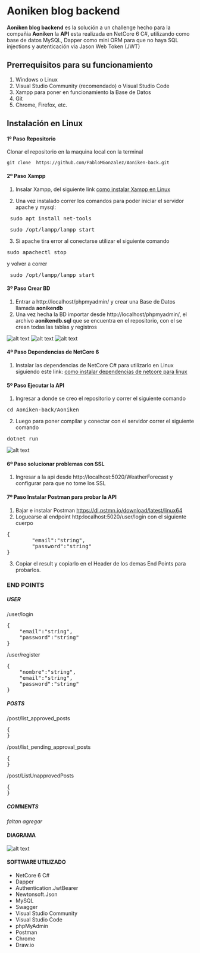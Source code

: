 # Aoniken blog backend

**Aoniken blog backend** es la solución a un challenge hecho para la compañia **Aoniken** 
la **API** esta realizada en NetCore 6 C#, utilizando como base de datos MySQL, Dapper como mini ORM para que no haya SQL injections y autenticación via Jason Web Token (JWT)

## Prerrequisitos para su funcionamiento
1. Windows o Linux
2.  Visual Studio Community (recomendado) o Visual Studio Code
3. Xampp para poner en funcionamiento la Base de Datos
4. Git
5. Chrome, Firefox, etc.

## Instalación en Linux

#### 1º Paso Repositorio
Clonar el repositorio en la maquina local con la terminal

    git clone  https://github.com/PabloMGonzalez/Aoniken-back.git

#### 2º Paso Xampp
1. Insalar Xampp, del siguiente link [como instalar Xampp en Linux](https://www.neoguias.com/instalar-xampp-linux-mint/ "como instalar Xampp")

2. Una vez instalado correr los comandos para poder iniciar el servidor apache y mysql:
<pre> sudo apt install net-tools </pre>
<pre> sudo /opt/lampp/lampp start</pre>
3. Si apache tira error al conectarse utilizar el siguiente comando
<pre>sudo apachectl stop</pre>
y volver a correr
<pre> sudo /opt/lampp/lampp start</pre>


#### 3º Paso Crear BD
1. Entrar a http://localhost/phpmyadmin/ y crear una Base de Datos llamada **aonikendb**
2. Una vez hecha la BD importar desde http://localhost/phpmyadmin/,  el archivo **aonikendb.sql** que se encuentra en el repositorio, con el se crean todas las tablas y registros

![alt text](https://github.com/PabloMGonzalez/Aoniken-back/blob/main/aoniken1.png?raw=true)
![alt text](https://github.com/PabloMGonzalez/Aoniken-back/blob/main/aoniken2.png?raw=true)
![alt text](https://github.com/PabloMGonzalez/Aoniken-back/blob/main/aoniken3.png?raw=true)

#### 4º Paso Dependencias de NetCore 6
1. Instalar las dependencias de NetCore C# para utilizarlo en Linux siguiendo este link: [como instalar dependencias de netcore para linux](https://learn.microsoft.com/es-es/dotnet/core/install/linux-scripted-manual#scripted-install "como instalar dependencias de netcore para linux")

#### 5º Paso Ejecutar la API
1. Ingresar a donde se creo el repositorio y correr el siguiente comando
<pre>cd Aoniken-back/Aoniken</pre>
2. Luego para poner compilar y conectar con el servidor correr el siguiente comando
<pre>dotnet run</pre>

![alt text](https://github.com/PabloMGonzalez/Aoniken-back/blob/main/aoniken4.png?raw=true)

#### 6º Paso solucionar problemas con SSL
1. Ingresar a la api  desde http://localhost:5020/WeatherForecast y configurar para que no tome los SSL

#### 7º Paso Instalar Postman para probar la API
1. Bajar e instalar Postman https://dl.pstmn.io/download/latest/linux64
2. Loguearse al endpoint http:localhost:5020/user/login con el siguiente cuerpo
<pre>
{
    	"email":"string",
    	"password":"string"
}
</pre>
3. Copiar el result y copiarlo en el Header de los demas End Points para probarlos.

### END POINTS

##### USER

/user/login
<pre>
{
    "email":"string",
    "password":"string"
}
</pre>
/user/register
<pre>
{
    "nombre":"string",
    "email":"string",
    "password":"string"
}
</pre>

##### POSTS

/post/list_approved_posts
<pre>
{
}
</pre>
/post/list_pending_approval_posts
<pre>
{
}
</pre>
/post/ListUnapprovedPosts
<pre>
{
}
</pre>

##### COMMENTS

*faltan agregar*

#### DIAGRAMA

![alt text](https://github.com/PabloMGonzalez/Aoniken-back/blob/main/diagrama.png?raw=true)

#### SOFTWARE UTILIZADO
- NetCore 6 C#
- Dapper
- Authentication.JwtBearer
- Newtonsoft.Json
- MySQL
- Swagger
- Visual Studio Community
- Visual Studio Code
- phpMyAdmin
- Postman
- Chrome
- Draw.io